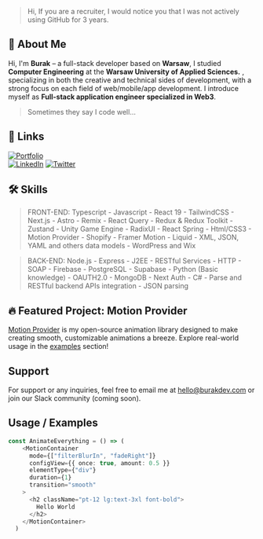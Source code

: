 > Hi, If you are a recruiter, I would notice you that I was not actively using GitHub for 3 years.

## 🚀 About Me

Hi, I'm **Burak** – a full-stack developer based on **Warsaw**, I studied **Computer Engineering** at the **Warsaw University of Applied Sciences.** , specializing in both the creative and technical sides of development, with a strong focus on each field of web/mobile/app development. I introduce myself as **Full-stack application engineer specialized in Web3**. 

> Sometimes they say I code well...

## 🔗 Links

[![Portfolio](https://img.shields.io/badge/Portfolio-000?style=for-the-badge&logo=ko-fi&logoColor=white)](https://burakdev.com)  
[![LinkedIn](https://img.shields.io/badge/LinkedIn-0A66C2?style=for-the-badge&logo=linkedin&logoColor=white)](https://www.linkedin.com/in/burak-bilen-483772227/)
[![Twitter](https://img.shields.io/badge/Twitter-1DA1F2?style=for-the-badge&logo=twitter&logoColor=white)](https://twitter.com/burakdev)

## 🛠 Skills

> FRONT-END: 
Typescript - Javascript - React 19 - TailwindCSS - Next.js - Astro - Remix - React Query - Redux & Redux Toolkit - Zustand - Unity Game Engine - RadixUI - React Spring - Html/CSS3 - Motion Provider -
Shopify - Framer Motion - Liquid - XML, JSON, YAML and others data models - WordPress and Wix 

> BACK-END:
Node.js - Express - J2EE - RESTful Services - HTTP - SOAP - Firebase - PostgreSQL - Supabase - Python (Basic knowledge) - OAUTH2.0 - MongoDB - Next Auth - C# - Parse and RESTful backend
APIs integration - JSON parsing


## 🔥 Featured Project: Motion Provider

[Motion Provider](https://burakdev.com/motion-provider) is my open-source animation library designed to make creating smooth, customizable animations a breeze. Explore real-world usage in the [examples](https://burakdev.com/motion-provider/examples) section!

## Support

For support or any inquiries, feel free to email me at [hello@burakdev.com](mailto:hello@burakdev.com) or join our Slack community (coming soon).

## Usage / Examples

```typescript
const AnimateEverything = () => (
    <MotionContainer
      mode={["filterBlurIn", "fadeRight"]}
      configView={{ once: true, amount: 0.5 }}
      elementType={"div"}
      duration={1}
      transition="smooth"
    >
      <h2 className="pt-12 lg:text-3xl font-bold">
        Hello World
      </h2>
    </MotionContainer>
  )
```
